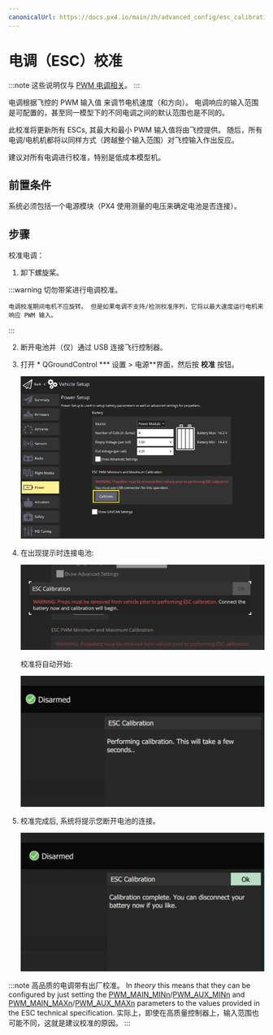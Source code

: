 ```yaml
---
canonicalUrl: https://docs.px4.io/main/zh/advanced_config/esc_calibration
---
```


# 电调（ESC）校准

:::note
这些说明仅与 [PWM 电调相关](../peripherals/pwm_escs_and_servo.md)。
:::

电调根据飞控的 PWM 输入值 来调节电机速度（和方向）。 电调响应的输入范围是可配置的，甚至同一模型下的不同电调之间的默认范围也是不同的。

此校准将更新所有 ESCs, 其最大和最小 PWM 输入值将由飞控提供。 随后，所有电调/电机机都将以同样方式（跨越整个输入范围）对飞控输入作出反应。

建议对所有电调进行校准，特别是低成本模型机。

## 前置条件

系统必须包括一个电源模块（PX4 使用测量的电压来确定电池是否连接）。

## 步骤

校准电调：

1. 卸下螺旋桨。
    
:::warning
切勿带桨进行电调校准。
    
    电调校准期间电机不应旋转。 但是如果电调不支持/检测校准序列，它将以最大速度运行电机来响应 PWM 输入。
:::

2. 断开电池并（仅）通过 USB 连接飞行控制器。

3. 打开 * QGroundControl *** 设置 > 电源**界面，然后按 **校准** 按钮。
    
    ![电调校准步骤 1](../../assets/qgc/setup/esc/qgc_esc_calibration.png)

4. 在出现提示时连接电池:
    
    ![电调校准步骤 2](../../assets/qgc/setup/esc/esc_calibration_step_2.png)
    
    校准将自动开始:
    
    ![电调校准步骤 3](../../assets/qgc/setup/esc/esc_calibration_step_3.png)

5. 校准完成后, 系统将提示您断开电池的连接。
    
    ![电调校准步骤 4](../../assets/qgc/setup/esc/esc_calibration_step_4.png)

:::note
高品质的电调带有出厂校准。 In *theory* this means that they can be configured by just setting the [PWM_MAIN_MINn](../advanced_config/parameter_reference.md#PWM_MAIN_MIN)/[PWM_AUX_MINn](../advanced_config/parameter_reference.md#PWM_AUX_MIN) and [PWM_MAIN_MAXn](../advanced_config/parameter_reference.md#PWM_MAIN_MAX)/[PWM_AUX_MAXn](../advanced_config/parameter_reference.md#PWM_AUX_MAX) parameters to the values provided in the ESC technical specification. 实际上，即使在高质量控制器上，输入范围也可能不同，这就是建议校准的原因。
:::